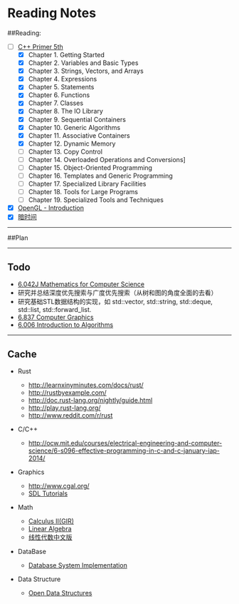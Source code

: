 Reading Notes
===========

##Reading:
- [ ] [C++ Primer 5th](http://book.douban.com/subject/24089577/)
  - [x] Chapter 1. Getting Started
  - [x] Chapter 2. Variables and Basic Types
  - [x] Chapter 3. Strings, Vectors, and Arrays
  - [x] Chapter 4. Expressions
  - [x] Chapter 5. Statements
  - [x] Chapter 6. Functions
  - [x] Chapter 7. Classes
  - [x] Chapter 8. The IO Library
  - [x] Chapter 9. Sequential Containers
  - [x] Chapter 10. Generic Algorithms
  - [x] Chapter 11. Associative Containers
  - [x] Chapter 12. Dynamic Memory
  - [ ] Chapter 13. Copy Control
  - [ ] Chapter 14. Overloaded Operations and Conversions]
  - [ ] Chapter 15. Object-Oriented Programming
  - [ ] Chapter 16. Templates and Generic Programming
  - [ ] Chapter 17. Specialized Library Facilities
  - [ ] Chapter 18. Tools for Large Programs
  - [ ] Chapter 19. Specialized Tools and Techniques
- [x] [OpenGL - Introduction](https://open.gl)
- [x] [暗时间](http://book.douban.com/subject/6709809/)

----------

##Plan

------

## Todo

- [6.042J Mathematics for Computer Science](http://ocw.mit.edu/courses/electrical-engineering-and-computer-science/6-042j-mathematics-for-computer-science-fall-2010/)
- 研究并总结深度优先搜索与广度优先搜索（从树和图的角度全面的去看）
- 研究基础STL数据结构的实现，如 std::vector, std::string, std::deque, std::list, std::forward_list.
- [6.837 Computer Graphics](http://ocw.mit.edu/courses/electrical-engineering-and-computer-science/6-837-computer-graphics-fall-2012/index.htm)
- [6.006 Introduction to Algorithms](http://ocw.mit.edu/courses/electrical-engineering-and-computer-science/6-006-introduction-to-algorithms-fall-2011/)

-----

## Cache

- Rust
    - http://learnxinyminutes.com/docs/rust/
    - http://rustbyexample.com/
    - http://doc.rust-lang.org/nightly/guide.html
    - http://play.rust-lang.org/
    - http://www.reddit.com/r/rust

- C/C++
    - http://ocw.mit.edu/courses/electrical-engineering-and-computer-science/6-s096-effective-programming-in-c-and-c-january-iap-2014/

- Graphics
    - http://www.cgal.org/
    - [SDL Tutorials](http://lazyfoo.net/tutorials/SDL/index.php)

- Math
    - [Calculus II(GIR)](http://ocw.mit.edu/courses/mathematics/18-02-multivariable-calculus-fall-2007/)
    - [Linear Algebra](http://ocw.mit.edu/courses/mathematics/18-06-linear-algebra-spring-2010/index.htm)
    - [线性代数中文版](http://v.163.com/special/opencourse/daishu.html)

- DataBase
    - [Database System Implementation](http://web.stanford.edu/class/cs346/)

- Data Structure
    - [Open Data Structures](http://opendatastructures.org/)
